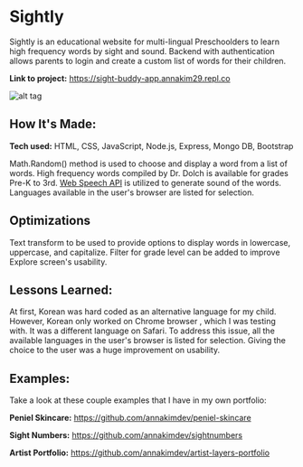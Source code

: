 # Sightly
Sightly is an educational website for multi-lingual Preschoolders to learn high frequency words by sight and sound. Backend with authentication allows parents to login and create a custom list of words for their children.

**Link to project:** https://sight-buddy-app.annakim29.repl.co

![alt tag](https://i.ibb.co/ng9t152/sightly-home.png)

## How It's Made:

**Tech used:** HTML, CSS, JavaScript, Node.js, Express, Mongo DB, Bootstrap

Math.Random() method is used to choose and display a word from a list of words. High frequency words compiled by Dr. Dolch is available for grades Pre-K to 3rd. [Web Speech API](https://wicg.github.io/speech-api/) is utilized to generate sound of the words. Languages available in the user's browser are listed for selection.

## Optimizations

 Text transform to be used to provide options to display words in lowercase, uppercase, and capitalize. Filter for grade level can be added to improve Explore screen's usability.

## Lessons Learned:

At first, Korean was hard coded as an alternative language for my child. However, Korean only worked on Chrome browser , which I was testing with. It was a different language on Safari. To address this issue, all the available languages in the user's browser is listed for selection. Giving the choice to the user was a huge improvement on usability.

## Examples:
Take a look at these couple examples that I have in my own portfolio:

**Peniel Skincare:** https://github.com/annakimdev/peniel-skincare

**Sight Numbers:** https://github.com/annakimdev/sightnumbers

**Artist Portfolio:** https://github.com/annakimdev/artist-layers-portfolio